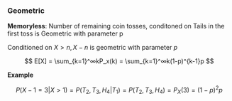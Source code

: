 ### Geometric


**Memoryless**: Number of remaining coin tosses, conditoned on Tails in the first toss is Geometric with parameter p

Conditioned on $X > n, X - n$ is geometric with parameter $p$

$$
    E[X] = \sum_{k=1}^∞kP_x(k) = \sum_{k=1}^∞k(1-p)^{k-1}p
$$



**Example**

$$
    P(X - 1 = 3 | X > 1) = P(T_2, T_3, H_4 | T_1) = P(T_2, T_3, H_4) = P_X(3) = (1-p)^2p
$$